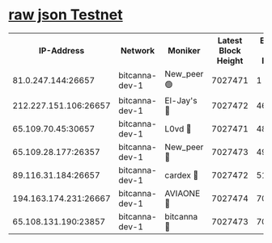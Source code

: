 [raw json Testnet](https://rpc-check.bcat.stavr.tech/bcat/rpc-bcat-result.json)
=


<table><tr><th>IP-Address</th><th>Network</th><th>Moniker</th><th>Latest Block Height</th><th>Earliest Block Height</th><th>Catching Up</th><th>Tx Index</th><th>Voting Power</th><th>Scan Time</th></tr><tr><td>81.0.247.144:26657</td><td>bitcanna-dev-1</td><td>New_peer 🟢</td><td>7027471</td><td>1</td><td>False</td><td>on</td><td>0</td><td>2024-03-24T09:25:38.203111652UTC</td></tr><tr><td>212.227.151.106:26657</td><td>bitcanna-dev-1</td><td>El-Jay's 🔴</td><td>7027472</td><td>4670391</td><td>False</td><td>on</td><td>2218364</td><td>2024-03-24T09:25:44.867418798UTC</td></tr><tr><td>65.109.70.45:30657</td><td>bitcanna-dev-1</td><td>L0vd 🔴</td><td>7027471</td><td>4828155</td><td>False</td><td>on</td><td>308120</td><td>2024-03-24T09:25:38.517656554UTC</td></tr><tr><td>65.109.28.177:26357</td><td>bitcanna-dev-1</td><td>New_peer 🔴</td><td>7027473</td><td>4952911</td><td>False</td><td>on</td><td>2237167</td><td>2024-03-24T09:25:45.551449605UTC</td></tr><tr><td>89.116.31.184:26657</td><td>bitcanna-dev-1</td><td>cardex 🔴</td><td>7027472</td><td>5185001</td><td>False</td><td>on</td><td>1</td><td>2024-03-24T09:25:45.220885343UTC</td></tr><tr><td>194.163.174.231:26667</td><td>bitcanna-dev-1</td><td>AVIAONE 🔴</td><td>7027474</td><td>7020781</td><td>False</td><td>on</td><td>1949865</td><td>2024-03-24T09:25:54.254814468UTC</td></tr><tr><td>65.108.131.190:23857</td><td>bitcanna-dev-1</td><td>bitcanna 🔴</td><td>7027473</td><td>7023473</td><td>False</td><td>off</td><td>378646</td><td>2024-03-24T09:25:45.834611372UTC</td></tr></table>
